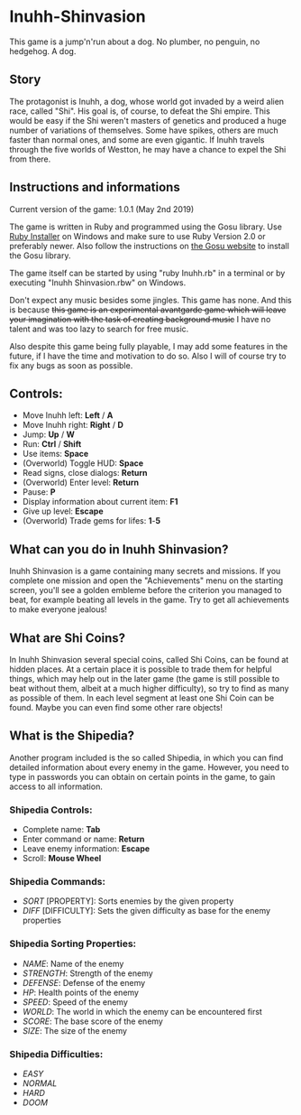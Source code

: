 # Inuhh-Shinvasion
This game is a jump'n'run about a dog. No plumber, no penguin, no hedgehog. A dog.

## Story

The protagonist is Inuhh, a dog, whose world got invaded by a weird alien race, called "Shi". His goal is, of course, to defeat the Shi empire. This would be easy if the Shi weren't masters of genetics and produced a huge number of variations of themselves. Some have spikes, others are much faster than normal ones, and some are even gigantic. If Inuhh travels through the five worlds of Westton, he may have a chance to expel the Shi from there.

## Instructions and informations

Current version of the game: 1.0.1 (May 2nd 2019)

The game is written in Ruby and programmed using the Gosu library. Use [Ruby Installer](https://rubyinstaller.org/downloads/) on Windows and make sure to use Ruby Version 2.0 or preferably newer. Also follow the instructions on [the Gosu website](https://www.libgosu.org/ruby.html) to install the Gosu library.

The game itself can be started by using "ruby Inuhh.rb" in a terminal or by executing "Inuhh Shinvasion.rbw" on Windows.

Don't expect any music besides some jingles. This game has none. And this is because ~~this game is an experimental avantgarde game which will leave your imagination with the task of creating background music~~ I have no talent and was too lazy to search for free music.

Also despite this game being fully playable, I may add some features in the future, if I have the time and motivation to do so. Also I will of course try to fix any bugs as soon as possible.

## Controls:

* Move Inuhh left: **Left** / **A**
* Move Inuhh right: **Right** / **D**
* Jump: **Up** / **W**
* Run: **Ctrl** / **Shift**
* Use items: **Space**
* (Overworld) Toggle HUD: **Space**
* Read signs, close dialogs: **Return**
* (Overworld) Enter level: **Return**
* Pause: **P**
* Display information about current item: **F1**
* Give up level: **Escape**
* (Overworld) Trade gems for lifes: **1**-**5**

## What can you do in Inuhh Shinvasion?

Inuhh Shinvasion is a game containing many secrets and missions. If you complete one mission and open the "Achievements" menu on the starting screen, you'll see a golden embleme before the criterion you managed to beat, for example beating all levels in the game. Try to get all achievements to make everyone jealous!

## What are Shi Coins?

In Inuhh Shinvasion several special coins, called Shi Coins, can be found at hidden places. At a certain place it is possible to trade them for helpful things, which may help out in the later game (the game is still possible to beat without them, albeit at a much higher difficulty), so try to find as many as possible of them. In each level segment at least one Shi Coin can be found. Maybe you can even find some other rare objects!

## What is the Shipedia?

Another program included is the so called Shipedia, in which you can find detailed information about every enemy in the game. However, you need to type in passwords you can obtain on certain points in the game, to gain access to all information.

### Shipedia Controls:

* Complete name: **Tab**
* Enter command or name: **Return**
* Leave enemy information: **Escape**
* Scroll: **Mouse Wheel**

### Shipedia Commands:

* *SORT* [PROPERTY]: Sorts enemies by the given property
* *DIFF* [DIFFICULTY]: Sets the given difficulty as base for the enemy properties

### Shipedia Sorting Properties:

* *NAME*: Name of the enemy
* *STRENGTH*: Strength of the enemy
* *DEFENSE*: Defense of the enemy
* *HP*: Health points of the enemy
* *SPEED*: Speed of the enemy
* *WORLD*: The world in which the enemy can be encountered first
* *SCORE*: The base score of the enemy
* *SIZE*: The size of the enemy

### Shipedia Difficulties:
* *EASY*
* *NORMAL*
* *HARD*
* *DOOM*
